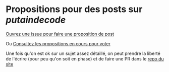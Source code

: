 # Propositions pour des posts sur _putaindecode_

[Ouvrez une issue pour faire une proposition de post](https://github.com/putaindecode/propositions/issues/new)

Ou [Consultez les propositions en cours pour voter](https://github.com/putaindecode/propositions/issues)

Une fois qu'on est ok sur un sujet assez détaillé, on peut prendre la liberté de l'écrire (pour peu qu'on soit en phase) et de faire une PR dans le [repo du site](https://github.com/putaindecode/website)
